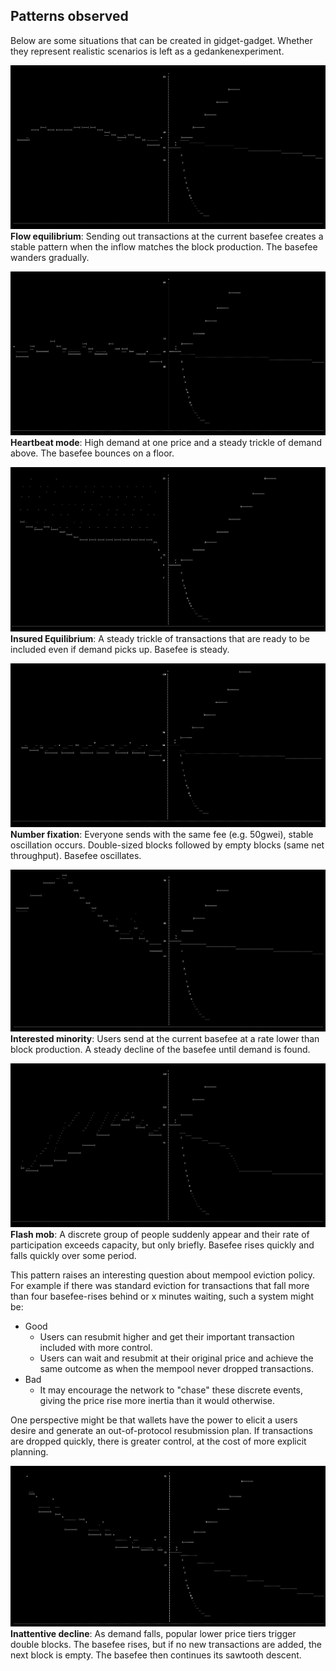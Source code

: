 
## Patterns observed

Below are some situations that can be created in gidget-gadget. Whether
they represent realistic scenarios is left as a gedankenexperiment.

 ![image](scenarios/2.png)
**Flow equilibrium**: Sending out transactions at the current basefee
creates a stable pattern when the inflow matches the block production.
The basefee wanders gradually.


 ![image](scenarios/7.png)
**Heartbeat mode**: High demand at one price and a steady trickle of
demand above. The basefee bounces on a floor.


 ![image](scenarios/8.png)
**Insured Equilibrium**: A steady trickle of transactions that are
ready to be included even if demand picks up. Basefee is steady.


 ![image](scenarios/3.png)
**Number fixation**: Everyone sends with the same fee (e.g. 50gwei),
stable oscillation occurs. Double-sized blocks followed by empty blocks
(same net throughput). Basefee oscillates.


 ![image](scenarios/4.png)
**Interested minority**: Users send at the current basefee at a rate
lower than block production. A steady decline of the basefee until
demand is found.


 ![image](scenarios/6.png)
**Flash mob**: A discrete group of people suddenly appear and their
rate of participation exceeds capacity, but only briefly. Basefee rises
quickly and falls quickly over some period.

This pattern raises an interesting question about mempool eviction
policy. For example if there was standard eviction for transactions that
fall more than four basefee-rises behind or x minutes waiting, such a
system might be:
- Good
    - Users can resubmit higher and get their important transaction
    included with more control.
    - Users can wait and resubmit at their original price and achieve
        the same outcome as when the mempool never dropped transactions.
- Bad
    - It may encourage the network to "chase" these discrete
    events, giving the price rise more inertia than it would otherwise.

One perspective might be that wallets have the power to elicit a users
desire and generate an out-of-protocol resubmission plan. If
transactions are dropped quickly, there is greater control, at the cost
of more explicit planning.


 ![image](scenarios/11.png)
**Inattentive decline**: As demand falls, popular lower price tiers
trigger double blocks. The basefee rises, but if no new transactions are
added, the next block is empty. The basefee then continues its sawtooth
descent.
